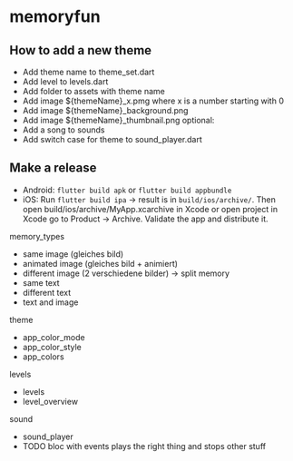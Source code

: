 # memoryfun

## How to add a new theme
* Add theme name to theme_set.dart
* Add level to levels.dart
* Add folder to assets with theme name
* Add image ${themeName}_x.pmg where x is a number starting with 0
* Add image ${themeName}_background.png
* Add image ${themeName}_thumbnail.png
optional:
* Add a song to sounds
* Add switch case for theme to sound_player.dart

## Make a release
* Android: `flutter build apk` or `flutter build appbundle`
* iOS: Run `flutter build ipa` -> result is in `build/ios/archive/`.
 Then open build/ios/archive/MyApp.xcarchive in Xcode or open project in Xcode go to Product -> Archive. 
 Validate the app and distribute it.




 memory_types
 - same image (gleiches bild)
 - animated image (gleiches bild + animiert)
 - different image (2 verschiedene bilder) -> split memory
 - same text
 - different text
 - text and image

theme
 - app_color_mode
 - app_color_style
 - app_colors

levels
 - levels
 - level_overview

sound
 - sound_player
 - TODO bloc with events plays the right thing and stops other stuff